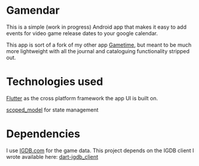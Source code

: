 # Gamendar

This is a simple (work in progress) Android app that makes it easy to add events for video game release dates to your google calendar.

This app is sort of a fork of my other app [Gametime](https://github.com/mitchhymel/gametime-flutter), but meant to be much more lightweight with all the journal and cataloguing functionality stripped out. 

# Technologies used

[Flutter](https://flutter.io/) as the cross platform framework the app UI is built on.

[scoped_model](https://github.com/brianegan/scoped_model) for state management

# Dependencies

I use [IGDB.com](https://www.igdb.com) for the game data. This project depends on the IGDB client I wrote available here: [dart-igdb_client](https://github.com/mitchhymel/dart-igdb_client)
